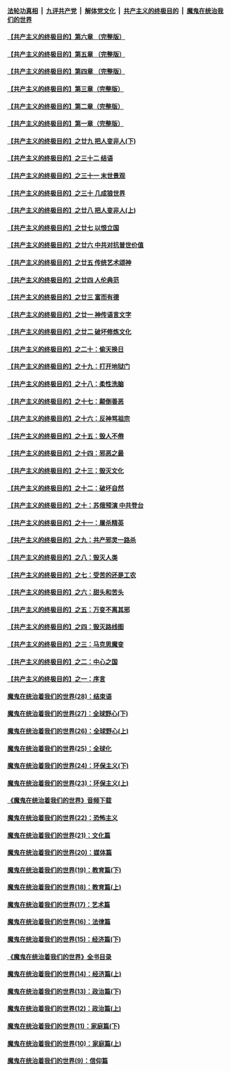 ####  [法轮功真相](../../../../basic/blob/master/README.md?t=10141952) &nbsp;|&nbsp; [九评共产党](../../../../9ping.md/blob/master/README.md?t=10141952) &nbsp;|&nbsp; [解体党文化](../../../../jtdwh.md/blob/master/README.md?t=10141952)  &nbsp;|&nbsp; [共产主义的终极目的](../../../../gczydzjmd.md/blob/master/README.md?t=10141952) &nbsp;|&nbsp; [魔鬼在统治我们的世界](../../../../mgztzwmdsj.md/blob/master/README.md?t=10141952) 

#### [【共产主义的终极目的】第六章 （完整版）](../pages/nsc422/n11428913.md?t=10141952) 

#### [【共产主义的终极目的】第五章 （完整版）](../pages/nsc422/n11428912.md?t=10141952) 

#### [【共产主义的终极目的】第四章 （完整版）](../pages/nsc422/n11428907.md?t=10141952) 

#### [【共产主义的终极目的】第三章（完整版）](../pages/nsc422/n11428848.md?t=10141952) 

#### [【共产主义的终极目的】第二章（完整版）](../pages/nsc422/n11428831.md?t=10141952) 

#### [【共产主义的终极目的】第一章（完整版）](../pages/nsc422/n11417651.md?t=10141952) 

#### [【共产主义的终极目的】之廿九 把人变非人(下)](../pages/nsc422/n11344140.md?t=10141952) 

#### [【共产主义的终极目的】之三十二 结语](../pages/nsc422/n11360535.md?t=10141952) 

#### [【共产主义的终极目的】之三十一 末世景观](../pages/nsc422/n11351129.md?t=10141952) 

#### [【共产主义的终极目的】之三十 几成狼世界](../pages/nsc422/n11348280.md?t=10141952) 

#### [【共产主义的终极目的】之廿八 把人变非人(上)](../pages/nsc422/n11340492.md?t=10141952) 

#### [【共产主义的终极目的】之廿七 以恨立国](../pages/nsc422/n11336944.md?t=10141952) 

#### [【共产主义的终极目的】之廿六 中共对抗普世价值](../pages/nsc422/n11324785.md?t=10141952) 

#### [【共产主义的终极目的】之廿五 传统艺术颂神](../pages/nsc422/n11296396.md?t=10141952) 

#### [【共产主义的终极目的】之廿四 人伦典范](../pages/nsc422/n11296397.md?t=10141952) 

#### [【共产主义的终极目的】之廿三 富而有德](../pages/nsc422/n11283598.md?t=10141952) 

#### [【共产主义的终极目的】之廿一 神传语言文字](../pages/nsc422/n11263265.md?t=10141952) 

#### [【共产主义的终极目的】之廿二 破坏修炼文化](../pages/nsc422/n11245728.md?t=10141952) 

#### [【共产主义的终极目的】之二十：偷天换日](../pages/nsc422/n11238846.md?t=10141952) 

#### [【共产主义的终极目的】之十九：打开地狱门](../pages/nsc422/n11206376.md?t=10141952) 

#### [【共产主义的终极目的】之十八：柔性洗脑](../pages/nsc422/n11199994.md?t=10141952) 

#### [【共产主义的终极目的】之十七：颠倒善恶](../pages/nsc422/n11179782.md?t=10141952) 

#### [【共产主义的终极目的】之十六：反神骂祖宗](../pages/nsc422/n11166798.md?t=10141952) 

#### [【共产主义的终极目的】之十五：毁人不倦](../pages/nsc422/n11166792.md?t=10141952) 

#### [【共产主义的终极目的】之十四：邪恶之最](../pages/nsc422/n11150249.md?t=10141952) 

#### [【共产主义的终极目的】之十三：毁灭文化](../pages/nsc422/n11135227.md?t=10141952) 

#### [【共产主义的终极目的】之十二：破坏自然](../pages/nsc422/n11135214.md?t=10141952) 

#### [【共产主义的终极目的】之十：苏俄预演 中共登台](../pages/nsc422/n11118424.md?t=10141952) 

#### [【共产主义的终极目的】之十一：屠杀精英](../pages/nsc422/n11118442.md?t=10141952) 

#### [【共产主义的终极目的】之九：共产邪灵一路杀](../pages/nsc422/n11114139.md?t=10141952) 

#### [【共产主义的终极目的】之八：毁灭人类](../pages/nsc422/n11108503.md?t=10141952) 

#### [【共产主义的终极目的】之七：受苦的还是工农](../pages/nsc422/n11101809.md?t=10141952) 

#### [【共产主义的终极目的】之六：甜头和苦头](../pages/nsc422/n11096971.md?t=10141952) 

#### [【共产主义的终极目的】之五：万变不离其邪](../pages/nsc422/n11091285.md?t=10141952) 

#### [【共产主义的终极目的】之四：毁灭路线图](../pages/nsc422/n11086284.md?t=10141952) 

#### [【共产主义的终极目的】之三：马克思魔变](../pages/nsc422/n11061941.md?t=10141952) 

#### [【共产主义的终极目的】之二：中心之国](../pages/nsc422/n11047728.md?t=10141952) 

#### [【共产主义的终极目的】之一：序言](../pages/nsc422/n11086077.md?t=10141952) 

#### [魔鬼在统治着我们的世界(28)：结束语](../pages/nsc422/n10936246.md?t=10141952) 

#### [魔鬼在统治着我们的世界(27)：全球野心(下)](../pages/nsc422/n10928319.md?t=10141952) 

#### [魔鬼在统治着我们的世界(26)：全球野心(上)](../pages/nsc422/n10900318.md?t=10141952) 

#### [魔鬼在统治着我们的世界(25)：全球化](../pages/nsc422/n10788205.md?t=10141952) 

#### [魔鬼在统治着我们的世界(24)：环保主义(下)](../pages/nsc422/n10695307.md?t=10141952) 

#### [魔鬼在统治着我们的世界(23)：环保主义(上)](../pages/nsc422/n10688613.md?t=10141952) 

#### [《魔鬼在统治着我们的世界》音频下载](../pages/nsc422/n10635553.md?t=10141952) 

#### [魔鬼在统治着我们的世界(22)：恐怖主义](../pages/nsc422/n10614727.md?t=10141952) 

#### [魔鬼在统治着我们的世界(21)：文化篇](../pages/nsc422/n10597706.md?t=10141952) 

#### [魔鬼在统治着我们的世界(20)：媒体篇](../pages/nsc422/n10586579.md?t=10141952) 

#### [魔鬼在统治着我们的世界(19)：教育篇(下)](../pages/nsc422/n10564808.md?t=10141952) 

#### [魔鬼在统治着我们的世界(18)：教育篇(上)](../pages/nsc422/n10526970.md?t=10141952) 

#### [魔鬼在统治着我们的世界(17)：艺术篇](../pages/nsc422/n10499093.md?t=10141952) 

#### [魔鬼在统治着我们的世界(16)：法律篇](../pages/nsc422/n10485969.md?t=10141952) 

#### [魔鬼在统治着我们的世界(15)：经济篇(下)](../pages/nsc422/n10469975.md?t=10141952) 

#### [《魔鬼在统治着我们的世界》全书目录](../pages/nsc422/n10464261.md?t=10141952) 

#### [魔鬼在统治着我们的世界(14)：经济篇(上)](../pages/nsc422/n10457370.md?t=10141952) 

#### [魔鬼在统治着我们的世界(13)：政治篇(下)](../pages/nsc422/n10448270.md?t=10141952) 

#### [魔鬼在统治着我们的世界(12)：政治篇(上)](../pages/nsc422/n10444576.md?t=10141952) 

#### [魔鬼在统治着我们的世界(11)：家庭篇(下)](../pages/nsc422/n10440961.md?t=10141952) 

#### [魔鬼在统治着我们的世界(10)：家庭篇(上)](../pages/nsc422/n10435448.md?t=10141952) 

#### [魔鬼在统治着我们的世界(9)：信仰篇](../pages/nsc422/n10432159.md?t=10141952) 

